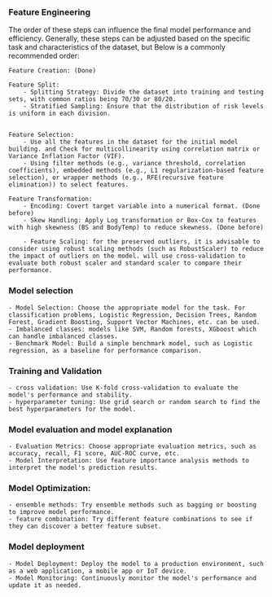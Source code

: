 
### Feature Engineering
The order of these steps can influence the final model performance and efficiency. Generally, these steps can be adjusted based on the specific task and characteristics of the dataset, but Below is a commonly recommended order:

    Feature Creation: (Done)
    
    Feature Split:
        - Splitting Strategy: Divide the dataset into training and testing sets, with common ratios being 70/30 or 80/20.
        - Stratified Sampling: Ensure that the distribution of risk levels is uniform in each division.


    Feature Selection: 
        - Use all the features in the dataset for the initial model building. and Check for multicollinearity using correlation matrix or Variance Inflation Factor (VIF).
        - Using filter methods (e.g., variance threshold, correlation coefficients), embedded methods (e.g., L1 regularization-based feature selection), or wrapper methods (e.g., RFE(recursive feature elimination)) to select features.

    Feature Transformation: 
        - Encoding: Covert target variable into a numerical format. (Done before)
        - Skew Handling: Apply Log transformation or Box-Cox to features with high skewness (BS and BodyTemp) to reduce skewness. (Done before)

        - Feature Scaling: for the preserved outliers, it is advisable to consider using robust scaling methods (such as RobustScaler) to reduce the impact of outliers on the model. will use cross-validation to evaluate both robust scaler and standard scaler to compare their performance.


### Model selection
    - Model Selection: Choose the appropriate model for the task. For classification problems, Logistic Regression, Decision Trees, Random Forest, Gradient Boosting, Support Vector Machines, etc. can be used.
    - Imbalanced classes: models like SVM, Random forests, XGboost which can handle imbalanced classes.
    - Benchmark Model: Build a simple benchmark model, such as Logistic regression, as a baseline for performance comparison.

### Training and Validation
    - cross validation: Use K-fold cross-validation to evaluate the model's performance and stability.
    - hyperparameter tuning: Use grid search or random search to find the best hyperparameters for the model.

### Model evaluation and model explanation
    - Evaluation Metrics: Choose appropriate evaluation metrics, such as accuracy, recall, F1 score, AUC-ROC curve, etc.
    - Model Interpretation: Use feature importance analysis methods to interpret the model's prediction results.

### Model Optimization:
    - ensemble methods: Try ensemble methods such as bagging or boosting to improve model performance.
    - feature combination: Try different feature combinations to see if they can discover a better feature subset.

### Model deployment
    - Model Deployment: Deploy the model to a production environment, such as a web application, a mobile app or IoT device.
    - Model Monitoring: Continuously monitor the model's performance and update it as needed.
